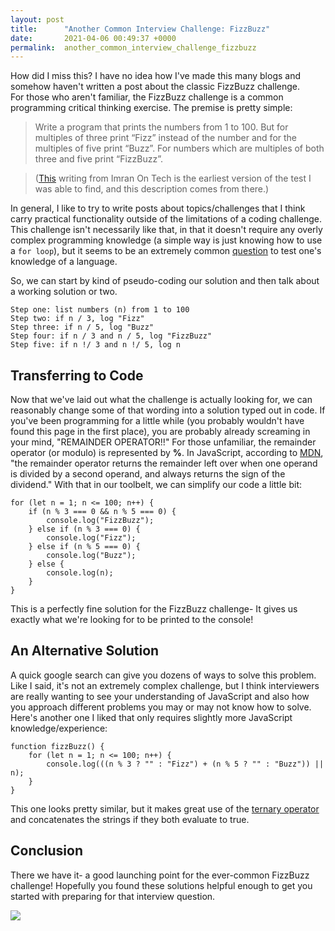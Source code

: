 ```yaml
---
layout: post
title:      "Another Common Interview Challenge: FizzBuzz"
date:       2021-04-06 00:49:37 +0000
permalink:  another_common_interview_challenge_fizzbuzz
---
```



How did I miss this? I have no idea how I've made this many blogs and somehow haven't written a post about the classic FizzBuzz challenge. </br>
For those who aren't familiar, the FizzBuzz challenge is a common programming critical thinking exercise. The premise is pretty simple:
>Write a program that prints the numbers from 1 to 100. But for multiples of three print “Fizz” instead of the number and for the multiples of five print “Buzz”. For numbers which are multiples of both three and five print “FizzBuzz”.

>([This](https://imranontech.com/2007/01/24/using-fizzbuzz-to-find-developers-who-grok-coding/) writing from Imran On Tech is the earliest version of the test I was able to find, and this description comes from there.)

In general, I like to try to write posts about topics/challenges that I think carry practical functionality outside of the limitations of a coding challenge. This challenge isn't necessarily like that, in that it doesn't require any overly complex programming knowledge (a simple way is just knowing how to use a `for loop`), but it seems to be an extremely common [question](https://www.sitepoint.com/5-common-coding-interview-challenges/) to test one's knowledge of a language.

So, we can start by kind of pseudo-coding our solution and then talk about a working solution or two.
```
Step one: list numbers (n) from 1 to 100
Step two: if n / 3, log "Fizz"
Step three: if n / 5, log "Buzz"
Step four: if n / 3 and n / 5, log "FizzBuzz"
Step five: if n !/ 3 and n !/ 5, log n
```

## Transferring to Code
Now that we've laid out what the challenge is actually looking for, we can reasonably change some of that wording into a solution typed out in code. If you've been programming for a little while (you probably wouldn't have found this page in the first place), you are probably already screaming in your mind, "REMAINDER OPERATOR!!" For those unfamiliar, the remainder operator (or modulo) is represented by **%**. In JavaScript, according to [MDN](https://developer.mozilla.org/en-US/docs/Web/JavaScript/Reference/Operators/Remainder), "the remainder operator returns the remainder left over when one operand is divided by a second operand, and always returns the sign of the dividend." With that in our toolbelt, we can simplify our code a little bit:
```
for (let n = 1; n <= 100; n++) {
    if (n % 3 === 0 && n % 5 === 0) {
        console.log("FizzBuzz");
    } else if (n % 3 === 0) {
        console.log("Fizz");
    } else if (n % 5 === 0) {
        console.log("Buzz");
    } else {
        console.log(n);
    }
}
```
This is a perfectly fine solution for the FizzBuzz challenge- It gives us exactly what we're looking for to be printed to the console!

## An Alternative Solution
A quick google search can give you dozens of ways to solve this problem. Like I said, it's not an extremely complex challenge, but I think interviewers are really wanting to see your understanding of JavaScript and also how you approach different problems you may or may not know how to solve. Here's another one I liked that only requires slightly more JavaScript knowledge/experience:
```
function fizzBuzz() {
    for (let n = 1; n <= 100; n++) {
        console.log(((n % 3 ? "" : "Fizz") + (n % 5 ? "" : "Buzz")) || n);
    }
}
```
This one looks pretty similar, but it makes great use of the [ternary operator](https://developer.mozilla.org/en-US/docs/Web/JavaScript/Reference/Operators/Conditional_Operator) and concatenates the strings if they both evaluate to true.

## Conclusion
There we have it- a good launching point for the ever-common FizzBuzz challenge! Hopefully you found these solutions helpful enough to get you started with preparing for that interview question.

![](https://media.giphy.com/media/12R2bKfxceemNq/giphy.gif)
